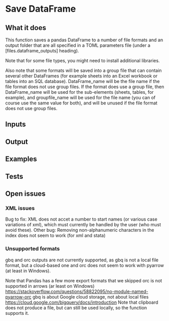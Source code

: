 # Save DataFrame

## What it does



This function saves a pandas DataFrame to a number of
file formats and an output folder that are all specified in a
TOML parameters file (under a [files.dataframe_outputs] heading).

Note that for some file types, you might need to install additional
libraries.

Also note that some formats will be saved into a group file that
can contain several other DataFrames (for example sheets into an Excel
workbook or tables into an SQL database). DataFrame_name will be the
file name if the file format does not use group files. If the format does
use a group file, then DataFrame_name will be used for the sub-elements
(sheets, tables, for example), and groupfile_name will be used for
the file name (you can of course use the same value for both), and will be
unused if the file format does not use group files.

## Inputs
###

## Output

###

## Examples

###

## Tests

###

## Open issues

### XML issues


Bug to fix: XML does not accet a number to start names (or
various case variations of xml), which must currently
be handled by the user (who must avoid these).
Other bug: Removing non-alphanumeric characters in the index does not seem
to work (for xml and stata)

### Unsupported formats

gbq and orc outputs are not currently supported, as gbq is not
a local file format, but a cloud-based one and orc does not seem to work
with pyarrow (at least in Windows).


Note that Pandas has a few more export formats that we skipped
orc is not supported in arrows (ar least on Windows)
https://stackoverflow.com/questions/58822095/no-module-named-pyarrow-orc
gbq is about Google cloud storage, not about local files
https://cloud.google.com/bigquery/docs/introduction
Note that clipboard does not produce a file,
but can still be used locally, so the function supports it.


